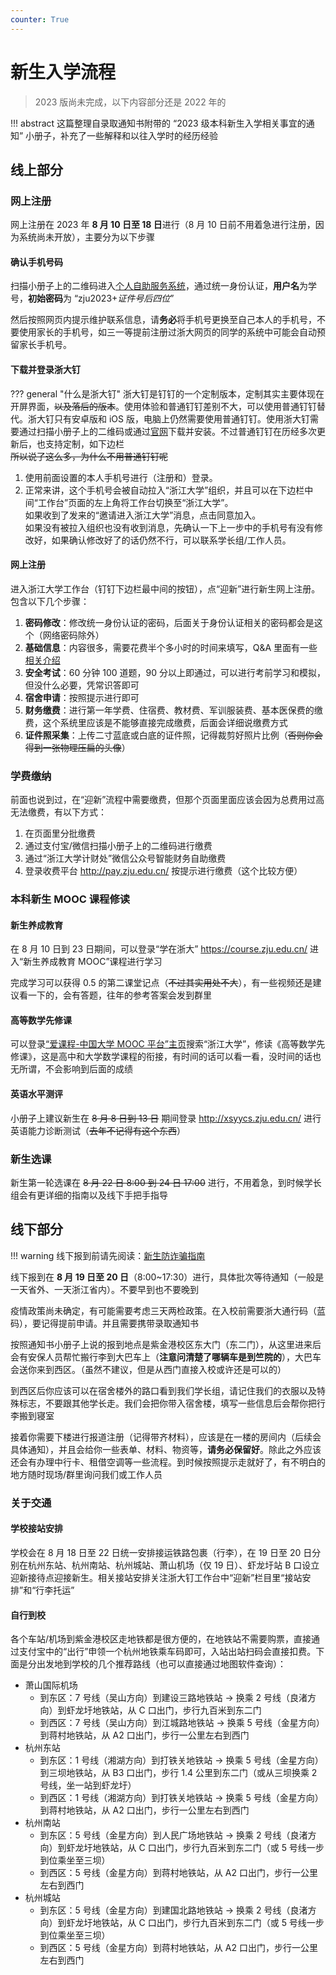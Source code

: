 ```yaml
---
counter: True
---
```


# 新生入学流程

> 2023 版尚未完成，以下内容部分还是 2022 年的

!!! abstract
    这篇整理自录取通知书附带的 “2023 级本科新生入学相关事宜的通知” 小册子，补充了一些解释和以往入学时的经历经验

## 线上部分
### 网上注册
网上注册在 2023 年 **8 月 10 日至 18 日**进行（8 月 10 日前不用着急进行注册，因为系统尚未开放），主要分为以下步骤
#### 确认手机号码
扫描小册子上的二维码进入[个人自助服务系统](https://zjuam.zju.edu.cn/zjuam-main/)，通过统一身份认证，**用户名**为学号，**初始密码**为 “zju2023+*证件号后四位*”

然后按照网页内提示维护联系信息，请**务必**将手机号更换至自己本人的手机号，不要使用家长的手机号，如三一等提前注册过浙大网页的同学的系统中可能会自动预留家长手机号。

#### 下载并登录浙大钉
??? general "什么是浙大钉"
    浙大钉是钉钉的一个定制版本，定制其实主要体现在开屏界面，~~以及落后的版本~~。使用体验和普通钉钉差别不大，可以使用普通钉钉替代。浙大钉只有安卓版和 iOS 版，电脑上仍然需要使用普通钉钉。使用浙大钉需要通过扫描小册子上的二维码或通过[官网](http://my.zju.edu.cn/_s4/main.psp)下载并安装。不过普通钉钉在历经多次更新后，也支持定制，如下边栏  
    ~~所以说了这么多，为什么不用普通钉钉呢~~

1. 使用前面设置的本人手机号进行（注册和）登录。
2. 正常来讲，这个手机号会被自动拉入“浙江大学”组织，并且可以在下边栏中间“工作台”页面的左上角将工作台切换至“浙江大学”。  
   如果收到了发来的“邀请进入浙江大学”消息，点击同意加入。  
   如果没有被拉入组织也没有收到消息，先确认一下上一步中的手机号有没有修改好，如果确认修改好了的话仍然不行，可以联系学长组/工作人员。

#### 网上注册
进入浙江大学工作台（钉钉下边栏最中间的按钮），点“迎新”进行新生网上注册。包含以下几个步骤：

1. **密码修改**：修改统一身份认证的密码，后面关于身份认证相关的密码都会是这个（网络密码除外）
2. **基础信息**：内容很多，需要花费半个多小时的时间来填写，Q&A 里面有一些[相关介绍](/qa/#q_7)
3. **安全考试**：60 分钟 100 道题，90 分以上即通过，可以进行考前学习和模拟，但没什么必要，凭常识答即可
4. **宿舍申请**：按照提示进行即可
5. **财务缴费**：进行第一年学费、住宿费、教材费、军训服装费、基本医保费的缴费，这个系统里应该是不能够直接完成缴费，后面会详细说缴费方式
6. **证件照采集**：上传二寸蓝底或白底的证件照，记得裁剪好照片比例（~~否则你会得到一张物理压扁的头像~~）

### 学费缴纳
前面也说到过，在“迎新”流程中需要缴费，但那个页面里面应该会因为总费用过高无法缴费，有以下方式：

1. 在页面里分批缴费
2. 通过支付宝/微信扫描小册子上的二维码进行缴费
3. 通过“浙江大学计财处”微信公众号智能财务自助缴费
4. 登录收费平台 http://pay.zju.edu.cn/ 按提示进行缴费（这个比较方便）

### 本科新生 MOOC 课程修读
#### 新生养成教育
在 8 月 10 日到 23 日期间，可以登录“学在浙大” https://course.zju.edu.cn/ 进入“新生养成教育 MOOC”课程进行学习

完成学习可以获得 0.5 的第二课堂记点（~~不过其实用处不大~~），有一些视频还是建议看一下的，会有答题，往年的参考答案会发到群里

#### 高等数学先修课
可以登录[“爱课程-中国大学 MOOC 平台”主页](https://www.icourses.cn/imooc/)搜索“浙江大学”，修读《高等数学先修课》，这是高中和大学数学课程的衔接，有时间的话可以看一看，没时间的话也无所谓，不会影响到后面的成绩

#### 英语水平测评
小册子上建议新生在 ~~8 月 8 日到 13 日~~ 期间登录 http://xsyycs.zju.edu.cn/ 进行英语能力诊断测试（~~去年不记得有这个东西~~）

### 新生选课
新生第一轮选课在 ~~8 月 22 日 8:00 到 24 日 17:00~~ 进行，不用着急，到时候学长组会有更详细的指南以及线下手把手指导

## 线下部分
!!! warning
    线下报到前请先阅读：[新生防诈骗指南](/anti_fraud)

线下报到在 **8 月 19 日至 20 日**（8:00~17:30）进行，具体批次等待通知（一般是一天省外、一天浙江省内）。不要早到也不要晚到

疫情政策尚未确定，有可能需要考虑三天两检政策。在入校前需要浙大通行码（蓝码），要记得提前申请。并且需要携带录取通知书

按照通知书小册子上说的报到地点是紫金港校区东大门（东二门），从这里进来后会有安保人员帮忙搬行李到大巴车上（**注意问清楚了哪辆车是到竺院的**），大巴车会送你来到西区。（虽然不建议，但是从西门直接入校或许还是可以的）

到西区后你应该可以在宿舍楼外的路口看到我们学长组，请记住我们的衣服以及特殊标志，不要跟其他学长走。我们会把你带入宿舍楼，填写一些信息后会帮你把行李搬到寝室

接着你需要下楼进行报道注册（记得带齐材料），应该是在一楼的房间内（后续会具体通知），并且会给你一些表单、材料、物资等，**请务必保留好**。除此之外应该还会有办理中行卡、租借空调等一些流程。到时候按照提示走就好了，有不明白的地方随时现场/群里询问我们或工作人员

### 关于交通
#### 学校接站安排
学校会在 8 月 18 日至 22 日统一安排接运铁路包裹（行李），在 19 日至 20 日分别在杭州东站、杭州南站、杭州城站、萧山机场（仅 19 日）、虾龙圩站 B 口设立迎新接待点迎接新生。相关接站安排关注浙大钉工作台中“迎新”栏目里“接站安排”和“行李托运”

#### 自行到校
各个车站/机场到紫金港校区走地铁都是很方便的，在地铁站不需要购票，直接通过支付宝中的“出行”申领一个杭州地铁乘车码即可，入站出站扫码会直接扣费。下面是分出发地到学校的几个推荐路线（也可以直接通过地图软件查询）：

- 萧山国际机场
    - 到东区：7 号线（吴山方向）到建设三路地铁站 -> 换乘 2 号线（良渚方向）到虾龙圩地铁站，从 C 口出门，步行九百米到东二门
    - 到西区：7 号线（吴山方向）到江城路地铁站 -> 换乘 5 号线（金星方向）到蒋村地铁站，从 A2 口出门，步行一公里左右到西门
- 杭州东站
    - 到东区：1 号线（湘湖方向）到打铁关地铁站 -> 换乘 5 号线（金星方向）到三坝地铁站，从 B3 口出门，步行 1.4 公里到东二门（或从三坝换乘 2 号线，坐一站到虾龙圩）
    - 到西区：1 号线（湘湖方向）到打铁关地铁站 -> 换乘 5 号线（金星方向）到蒋村地铁站，从 A2 口出门，步行一公里左右到西门
- 杭州南站
    - 到东区：5 号线（金星方向）到人民广场地铁站 -> 换乘 2 号线（良渚方向）到虾龙圩地铁站，从 C 口出门，步行九百米到东二门（或 5 号线一步到位乘坐至三坝）
    - 到西区：5 号线（金星方向）到蒋村地铁站，从 A2 口出门，步行一公里左右到西门
- 杭州城站
    - 到东区：5 号线（金星方向）到建国北路地铁站 -> 换乘 2 号线（良渚方向）到虾龙圩地铁站，从 C 口出门，步行九百米到东二门（或 5 号线一步到位乘坐至三坝）
    - 到西区：5 号线（金星方向）到蒋村地铁站，从 A2 口出门，步行一公里左右到西门